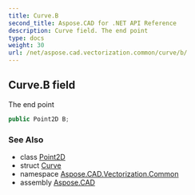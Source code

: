 ```yaml
---
title: Curve.B
second_title: Aspose.CAD for .NET API Reference
description: Curve field. The end point
type: docs
weight: 30
url: /net/aspose.cad.vectorization.common/curve/b/
---
```

## Curve.B field

The end point

```csharp
public Point2D B;
```

### See Also

* class [Point2D](../../point2d/)
* struct [Curve](../)
* namespace [Aspose.CAD.Vectorization.Common](../../curve/)
* assembly [Aspose.CAD](../../../)


